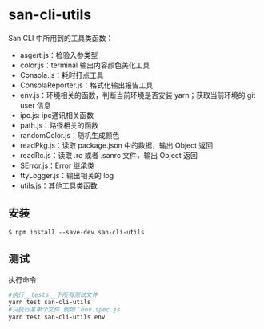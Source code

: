 # san-cli-utils

San CLI 中所用到的工具类函数：

-   asgert.js：检验入参类型
-   color.js：terminal 输出内容颜色美化工具
-   Consola.js：耗时打点工具
-   ConsolaReporter.js：格式化输出报告工具
-   env.js：环境相关的函数，判断当前环境是否安装 yarn；获取当前环境的 git user 信息
-   ipc.js: ipc通讯相关函数
-   path.js：路径相关的函数
-   randomColor.js：随机生成颜色
-   readPkg.js：读取 package.json 中的数据，输出 Object 返回
-   readRc.js：读取 .rc 或者 .sanrc 文件，输出 Object 返回
-   SError.js：Error 继承类
-   ttyLogger.js：输出相关的 log
-   utils.js：其他工具类函数

## 安装

```shell
$ npm install --save-dev san-cli-utils
```

## 测试

执行命令

```bash
#执行__tests__下所有测试文件
yarn test san-cli-utils
#只执行某单个文件 例如：env.spec.js
yarn test san-cli-utils env
```
